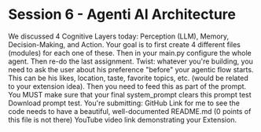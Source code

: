 # Session 6 - Agenti AI Architecture

We discussed 4 Cognitive Layers today: Perception (LLM), Memory, Decision-Making, and Action. 
Your goal is to first create 4 different files (modules) for each one of these. 
Then in your main.py configure the whole agent. 
Then re-do the last assignment.
Twist: whatever you're building, you need to ask the user about his preference "before" your agentic flow starts. This can be his likes, location, taste, favorite topics, etc. (would be related to your extension idea). Then you need to feed this as part of the prompt. 
You MUST make sure that your final system_prompt clears this prompt test Download prompt test.
You're submitting:
GitHub Link for me to see the code needs to have a beautiful, well-documented README.md (0 points of this file is not there)
YouTube video link demonstrating your Extension. 